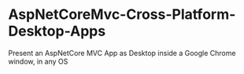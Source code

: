 # AspNetCoreMvc-Cross-Platform-Desktop-Apps
Present an AspNetCore MVC App as Desktop inside a Google Chrome window, in any OS
